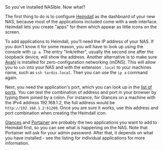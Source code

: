 So you've installed NASible. Now what?

The first thing to do is to configure [Heimdall](https://heimdall.site/) as the
dashboard of your new NAS, because most of the applications included come with a
web interface. Heimdall lets you create "apps" for them which appear as little
icons on the screen.

To add applications to Heimdall, you'll need the IP address of your NAS.  If you
don't know it for some reason, you will have to look up using the console with
`ip a`. The entry "link/ether", usually the second one after the loopback
device, will show the address. Another alternative is to make sure
[Avahi](https://www.avahi.org/) is installed for zero-configuration networking
(mDNS). This will allow you to `ssh` into your NAS and with the extension
`.local` to your machines name, such as `ssh tardis.local`. Then you can use the
`ip a` command again.

Next, you need the application's port, which you can look up in the [list of
ports](configuration/application_ports.md). You can test the combination of address and port
in your browser by typing them joined by a colon. For instance, for Glances on a
machine with the IPv4 address 192.168.1.2, the full address would be
`http://192.168.1.2:61208`. Once you are sure it works, use this address and 
port combination when creating the Heimdall icon.

[Glances](https://nicolargo.github.io/glances/) and
[Portainer](https://www.portainer.io/) are probably the two applications you
want to add to Heimdall first, so you can see what is happening on the NAS.
Note that Portainer will ask for your admin password. After that, it depends on
what you have installed - see the listing for individual applications for more
information.
